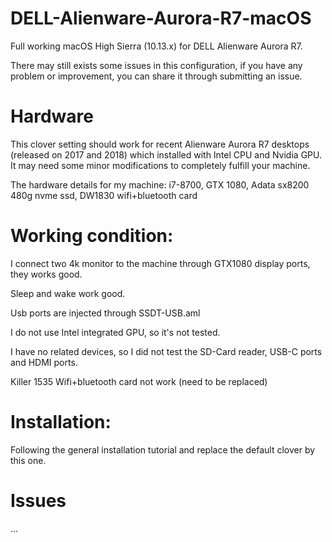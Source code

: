 # DELL-Alienware-Aurora-R7-macOS
Full working macOS High Sierra (10.13.x) for DELL Alienware Aurora R7. 

There may still exists some issues in this configuration, if you have any problem or improvement, you can share it through submitting an issue.

# Hardware
This clover setting should work for recent Alienware Aurora R7 desktops  (released on 2017 and 2018) which installed with Intel CPU and Nvidia GPU. It may need some minor modifications to completely fulfill your machine.

The hardware details for my machine: i7-8700, GTX 1080, Adata sx8200 480g nvme ssd, DW1830 wifi+bluetooth card

# Working condition:
I connect two 4k monitor to the machine through GTX1080 display ports, they works good. 

Sleep and wake work good.

Usb ports are injected through SSDT-USB.aml

I do not use Intel integrated GPU, so it's not tested. 

I have no related devices, so I did not test the SD-Card reader, USB-C ports and HDMI ports. 

Killer 1535 Wifi+bluetooth card not work (need to be replaced)

# Installation:

Following the general installation tutorial and replace the default clover by this one. 

# Issues
...